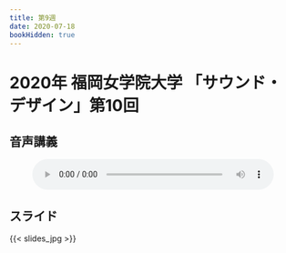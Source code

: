 ```yaml
---
title: 第9週
date: 2020-07-18
bookHidden: true
---
```



# 2020年 福岡女学院大学 「サウンド・デザイン」第10回

## 音声講義

<figure>
    <audio
        controls preload="metadata" 
         style="width:100%;">
        <source src="/docs/2020/fukujo-sounddesign/class-10/sounddesign-10.opus">
        <source src="/docs/2020/fukujo-sounddesign/class-10/sounddesign-10.m4a">

            Your browser does not support the
            <code>audio</code> element.
    </audio>
        <figcaption>講義音声</figcaption>

</figure>

## スライド

{{< slides_jpg >}}

